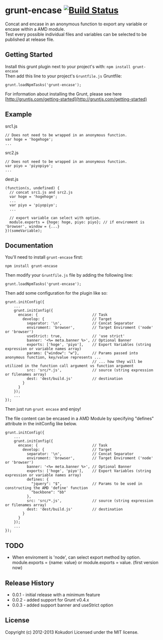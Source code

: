 # grunt-encase [![Build Status](https://travis-ci.org/kokudori/grunt-encase.png?branch=master)](https://travis-ci.org/kokudori/grunt-encase)  
Concat and encase in an anonymous function to export any variable or encase within a AMD module.  
Test every possible individual files and variables can be selected to be published at release file.  

## Getting Started
Install this grunt plugin next to your project's with: `npm install grunt-encase`  
Then add this line to your project's `Gruntfile.js` Gruntfile:  

    grunt.loadNpmTasks('grunt-encase');

For information about installing the Grunt, please see here  
[http://gruntjs.com/getting-started](http://gruntjs.com/getting-started)

## Example

src1.js

    // Does not need to be wrapped in an anonymous function.
    var hoge = 'hogehoge';
    ...

src2.js

    // Does not need to be wrapped in an anonymous function.
    var piyo = 'piyopiyo';
    ...

dest.js

    (function(s, undefined) {
      // concat src1.js and src2.js
      var hoge = 'hogehoge';
      ...
      var piyo = 'piyopiyo';
      ...
      
      // export variable can select with option.
      module.exports = {hoge: hoge, piyo: piyo}; // if enviroment is 'browser', window = {...}
    })(someVariable);


## Documentation
You'll need to install `grunt-encase` first:

    npm install grunt-encase

Then modify your `Gruntfile.js` file by adding the following line:

    grunt.loadNpmTasks('grunt-encase');

Then add some configuration for the plugin like so:

    grunt.initConfig({
        ...
        grunt.initConfig({
          encase: {                         // Task
            develop: {                      // Target
              separator: '\n',              // Concat Separator
              enviroment: 'browser',        // Target Enviroment ('node' or 'browser')
              useStrict: true,              // 'use strict'
              banner: '<%= meta.banner %>', // Optional Banner
              exports: ['hoge', 'piyo'],    // Export Variables (string expression or variable names array)
              params: {"window": "w"},      // Params passed into anonymous function, key/value represents ... 
                                            // ... how they will be utilized in the function call argument vs function argument		   
              src: 'src/*.js',              // source (string expression or filenames array)
              dest: 'dest/build.js'         // destination
            }
          }
        });
        ...
    });

Then just run `grunt encase` and enjoy!


The file content can be encased in a AMD Module by specifying "defines" attribute
in the initConfig like below.

    grunt.initConfig({
        ...
        grunt.initConfig({
          encase: {                         // Task
            develop: {                      // Target
              separator: '\n',              // Concat Separator
              enviroment: 'browser',        // Target Enviroment ('node' or 'browser')
              banner: '<%= meta.banner %>', // Optional Banner              
              exports: ['hoge', 'piyo'],    // Export Variables (string expression or variable names array)
              defines: {
                "jquery": "$",              // Params to be used in constructing the AMD 'define' function
                "backbone": "bb"
              },
              src: 'src/*.js',              // source (string expression or filenames array)
              dest: 'dest/build.js'         // destination
            }
          }
        });
        ...
    });
 

## TODO
+ When enviroment is 'node', can select export method by option.  
    module.exports = {name: value} or module.exports = value. (first version now)

## Release History
+ 0.0.1 - initial release with a minimum feature
+ 0.0.2 - added support for Grunt v0.4.x
+ 0.0.3 - added support banner and useStrict option

## License
Copyright (c) 2012-2013 Kokudori
Licensed under the MIT license.
